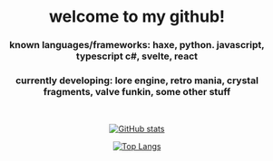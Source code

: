 <h1 align="center">welcome to my github!</h1>

<h3 align="center">known languages/frameworks: haxe, python. javascript, typescript c#, svelte, react</h3>

<h3 align="center">currently developing: lore engine, retro mania, crystal fragments, valve funkin, some other stuff</h3>
<br />

<div align="center">
  
  [![GitHub stats](https://github-readme-stats.vercel.app/api?username=sayofthelor&theme=dark)](https://github.com/anuraghazra/github-readme-stats)
</div>
<div align="center">

  [![Top Langs](https://github-readme-stats.vercel.app/api/top-langs/?username=sayofthelor&theme=dark&layout=compact&hide=c)](https://github.com/anuraghazra/github-readme-stats)
</div>
<!-- i hid C because i don't really code in it and like 99% of it just comes from libvlc deps in old psych engine repos -->
